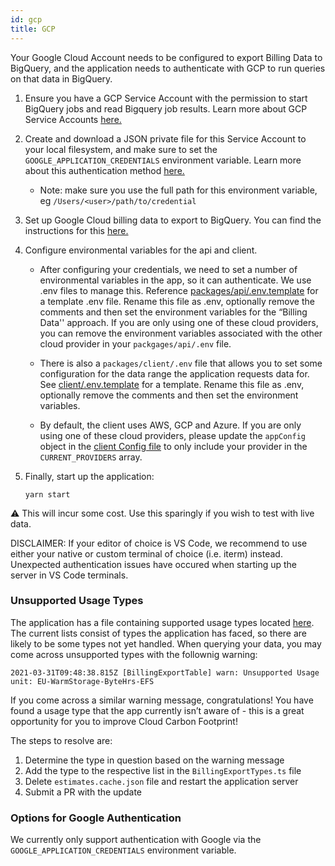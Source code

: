 ```yaml
---
id: gcp
title: GCP
---
```


Your Google Cloud Account needs to be configured to export Billing Data to BigQuery, and the application needs to authenticate with GCP to run queries on that data in BigQuery.

1.  Ensure you have a GCP Service Account with the permission to start BigQuery jobs and read Bigquery job results. Learn more about GCP Service Accounts [here.](https://cloud.google.com/iam/docs/service-accounts)

2.  Create and download a JSON private file for this Service Account to your local filesystem, and make sure to set the `GOOGLE_APPLICATION_CREDENTIALS` environment variable. Learn more about this authentication method [here.](https://cloud.google.com/docs/authentication/getting-started)

    - Note: make sure you use the full path for this environment variable, eg `/Users/<user>/path/to/credential`

3.  Set up Google Cloud billing data to export to BigQuery. You can find the instructions for this [here.](https://cloud.google.com/billing/docs/how-to/export-data-bigquery)

4.  Configure environmental variables for the api and client.

    - After configuring your credentials, we need to set a number of environmental variables in the app, so it can authenticate. We use .env files to manage this. Reference [packages/api/.env.template](https://github.com/ThoughtWorks-Cleantech/cloud-carbon-footprint/blob/trunk/packages/api/.env.template) for a template .env file. Rename this file as .env, optionally remove the comments and then set the environment variables for the “Billing Data'' approach. If you are only using one of these cloud providers, you can remove the environment variables associated with the other cloud provider in your `packgages/api/.env` file.

    - There is also a `packages/client/.env` file that allows you to set some configuration for the data range the application requests data for. See [client/.env.template](https://github.com/ThoughtWorks-Cleantech/cloud-carbon-footprint/blob/trunk/packages/client/.env.template) for a template. Rename this file as .env, optionally remove the comments and then set the environment variables.

    - By default, the client uses AWS, GCP and Azure. If you are only using one of these cloud providers, please update the `appConfig` object in the [client Config file](https://github.com/ThoughtWorks-Cleantech/cloud-carbon-footprint/blob/trunk/packages/client/src/Config.ts) to only include your provider in the `CURRENT_PROVIDERS` array.

5.  Finally, start up the application:

        yarn start

⚠️ This will incur some cost. Use this sparingly if you wish to test with live data.

DISCLAIMER: If your editor of choice is VS Code, we recommend to use either your native or custom terminal of choice (i.e. iterm) instead. Unexpected authentication issues have occured when starting up the server in VS Code terminals.

### Unsupported Usage Types

The application has a file containing supported usage types located [here](https://github.com/ThoughtWorks-Cleantech/cloud-carbon-footprint/blob/trunk/packages/core/src/services/gcp/BillingExportTypes.ts). The current lists consist of types the application has faced, so there are likely to be some types not yet handled. When querying your data, you may come across unsupported types with the follownig warning:

`2021-03-31T09:48:38.815Z [BillingExportTable] warn: Unsupported Usage unit: EU-WarmStorage-ByteHrs-EFS`

If you come across a similar warning message, congratulations! You have found a usage type that the app currently isn’t aware of - this is a great opportunity for you to improve Cloud Carbon Footprint!

The steps to resolve are:

1. Determine the type in question based on the warning message
2. Add the type to the respective list in the `BillingExportTypes.ts` file
3. Delete `estimates.cache.json` file and restart the application server
4. Submit a PR with the update

### Options for Google Authentication

We currently only support authentication with Google via the `GOOGLE_APPLICATION_CREDENTIALS` environment variable.

<!-- © 2021 ThoughtWorks, Inc. -->
